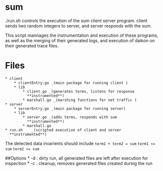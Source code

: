 # sum

./run.sh controls the execution of the sum client server program.
client sends two random integers to server, and server responds with
the sum.

This script mannages the instrumentation and execution of these
programs, as well as the merging of their generated logs, and
execution of daikon on their generated trace files.

# Files
    * client
        * clientEntry.go _(main package for running client )
        * lib
            * client.go _(generates terms, listens for response
              **instrumented**)
            * marshall.go _(marshing functions for net traffic )
    * server
        * serverEntry.go _(main package for running server)
        * lib
            * server.go _(adds terms, responds with sum
              **instrumented**)
            * marshall.go
    * run.sh    _(scripted execution of client and server
      **instrumented**)

The detected data invarients should include 
`term1 + term2 = sum`
`term1 <= sum`
`term2 <= sum`

##Options 
    * -d : dirty run, all generated files are left after execution for inspection
    * -c : cleanup, removes generated files created during the run
